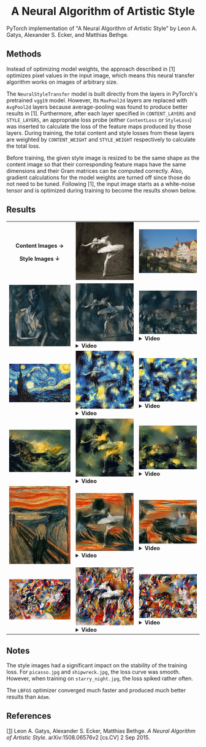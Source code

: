 <!--
mlpi
title: A Neural Algorithm of Artistic Style
category: architectures/convolutional neural networks
images:  ,,output/05_10_2023/13_48_08_lbfgs/ballerina-picasso.png,output/05_10_2023/14_12_06/tubingen-starry_night.png,output/05_10_2023/18_04_11_loss_after_relu/tubingen-shipwreck.png, 
-->


<h1 align="center">A Neural Algorithm of Artistic Style</h1>
PyTorch implementation of "A Neural Algorithm of Artistic Style" by Leon A. Gatys, Alexander S. Ecker, and Matthias Bethge.


## Methods
Instead of optimizing model weights, the approach described in [1] optimizes pixel values in the input image, which means this neural
transfer algorithm works on images of arbitrary size. 

The `NeuralStyleTransfer` model is built directly from the layers in PyTorch's pretrained `vgg19` model. 
However, its `MaxPool2d` layers are replaced with `AvgPool2d` layers because average-pooling was found to produce better results in [1]. 
Furthermore, after each layer specified in `CONTENT_LAYERS` and `STYLE_LAYERS`, an appropriate loss probe 
(either `ContentLoss` or `StyleLoss`) was inserted to calculate the loss of the feature maps produced by those layers. 
During training, the total content and style losses from these layers are weighted by `CONTENT_WEIGHT` and `STYLE_WEIGHT` respectively to calculate the total loss.

Before training, the given style image is resized to be the same shape as the content image so that their corresponding feature maps have the same dimensions and their Gram matrices can be computed correctly.
Also, gradient calculations for the model weights are turned off since those do not need to be tuned. 
Following [1], the input image starts as a white-noise tensor and is optimized during training to become the results shown below.


## Results

<div align="center">
  <table>
    <tr>
      <th align="center">
        Content Images →
        <br><br>
        Style Images ↓
      </th>
      <td>
        <img src="data/content/ballerina.jpg" width="300px">
      </td>
      <td>
        <img src="data/content/tubingen.jpg" width="300px">
      </td>
    </tr>
    <tr>
      <td>
        <img src="data/style/picasso.jpg" width="300px">
      </td>
      <td>
        <img src="results/lbfgs/ballerina_picasso.png" width="300px">
        <details><summary><b>Video</b></summary><img src="results/lbfgs/ballerina_picasso.gif" width="300px"></details>
      </td>
      <td>
        <img src="results/lbfgs/tubingen_picasso.png" width="300px">
        <details><summary><b>Video</b></summary><img src="results/lbfgs/tubingen_picasso.gif" width="300px"></details>
      </td>
    </tr>
    <tr>
      <td>
        <img src="data/style/starry_night.jpg" width="300px">
      </td>
      <td>
        <img src="results/lbfgs/ballerina_starry_night.png" width="300px">
        <details><summary><b>Video</b></summary><img src="results/lbfgs/ballerina_starry_night.gif" width="300px"></details>
      </td>
      <td>
        <img src="results/lbfgs/tubingen_starry_night.png" width="300px">
        <details><summary><b>Video</b></summary><img src="results/lbfgs/tubingen_starry_night.gif" width="300px"></details>
      </td>
    </tr>
    <tr>
      <td>
        <img src="data/style/shipwreck.jpg" width="300px">
      </td>
      <td>
        <img src="results/lbfgs/ballerina_shipwreck.png" width="300px">
        <details><summary><b>Video</b></summary><img src="results/lbfgs/ballerina_shipwreck.gif" width="300px"></details>
      </td>
      <td>
        <img src="results/lbfgs/tubingen_shipwreck.png" width="300px">
        <details><summary><b>Video</b></summary><img src="results/lbfgs/tubingen_shipwreck.gif" width="300px"></details>
      </td>
    </tr>
    <tr>
      <td>
        <img src="data/style/scream.jpg" width="300px">
      </td>
      <td>
        <img src="results/lbfgs/ballerina_scream.png" width="300px">
        <details><summary><b>Video</b></summary><img src="results/lbfgs/ballerina_scream.gif" width="300px"></details>
      </td>
      <td>
        <img src="results/lbfgs/tubingen_scream.png" width="300px">
        <details><summary><b>Video</b></summary><img src="results/lbfgs/tubingen_scream.gif" width="300px"></details>
      </td>
    </tr>
    <tr>
      <td>
        <img src="data/style/composition.jpg" width="300px">
      </td>
      <td>
        <img src="results/vary_style_weight/5E5/ballerina_composition.png" width="300px">
        <details><summary><b>Video</b></summary><img src="results/vary_style_weight/5E5/ballerina_composition.gif" width="300px"></details>
      </td>
      <td>
        <img src="results/lbfgs/tubingen_composition.png" width="300px">
        <details><summary><b>Video</b></summary><img src="results/lbfgs/tubingen_composition.gif" width="300px"></details>
      </td>
    </tr>
  </table>
</div>

## Notes
The style images had a significant impact on the stability of the training loss. For `picasso.jpg` and `shipwreck.jpg`, the loss curve was smooth.
However, when training on `starry_night.jpg`, the loss spiked rather often.

The `LBFGS` optimizer converged much faster and produced much better results than `Adam`.

## References

[[1](https://arxiv.org/abs/1508.06576)] Leon A. Gatys, Alexander S. Ecker, Matthias Bethge. _A Neural Algorithm of Artistic Style_. 
arXiv:1508.06576v2 [cs.CV] 2 Sep 2015.
